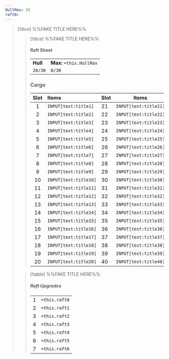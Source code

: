 ```yaml
---
HullMax: 20
raft0:
---
```


>[!dice] %%FAKE TITLE HERE%%
>> [!dice] %%FAKE TITLE HERE%% 
>>#### Raft Sheet 
>>|     |     |
>> |--- | --- |
>>|**Hull** | **Max:** `=this.HullMax` |
>>|`20/30` | `0/30`|
>>### Cargo
>>| Slot | Items | Slot |  Items 
>>| :-: | :---------------- |--------|--------|
>>|1|`INPUT[text:title1]` |21|`INPUT[text:title21]`|
>>|2|`INPUT[text:title2]`|22|`INPUT[text:title22]`|
>>|3|`INPUT[text:title3]`|23|`INPUT[text:title23]`|
>>|4|`INPUT[text:title4]`|24|`INPUT[text:title24]`|
>>|5|`INPUT[text:title5]`|25|`INPUT[text:title25]`|
>>|6|`INPUT[text:title6]`|26|`INPUT[text:title26]`|
>>|7|`INPUT[text:title7]`|27|`INPUT[text:title27]`|
>>|8|`INPUT[text:title8]`|28|`INPUT[text:title28]`|
>>|9|`INPUT[text:title9]`|29|`INPUT[text:title29]`
>>|10|`INPUT[text:title10]`|30|`INPUT[text:title30]`|
>>|11|`INPUT[text:title11]`|31|`INPUT[text:title31]`|
>>|12|`INPUT[text:title12]`|32|`INPUT[text:title32]`|
>>|13|`INPUT[text:title13]`|33|`INPUT[text:title33]`|
>>|14|`INPUT[text:title14]`|34|`INPUT[text:title34]`|
>>|15|`INPUT[text:title15]`|35|`INPUT[text:title35]`|
>>|16|`INPUT[text:title16]`|36|`INPUT[text:title36]`|
>>|17|`INPUT[text:title17]`|37|`INPUT[text:title37]`|
>>|18|`INPUT[text:title18]`|38|`INPUT[text:title38]`|
>>|19|`INPUT[text:title19]`|39|`INPUT[text:title39]`|
>>|20|`INPUT[text:title20]`|40|`INPUT[text:title40]`|
>
>>[!table] %%FAKE TITLE HERE%%
>>##### Raft Upgrades
>> |        |         |   
>>| :-: | :----- |
>>| 1 | `=this.raft0` |
>>| 2 | `=this.raft1` |
>>| 3 | `=this.raft2` |
>>| 4 | `=this.raft3` |
>>| 5 | `=this.raft4` |
>>| 6 |`=this.raft5` |
>>| 7 | `=this.raft6` |

